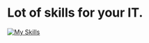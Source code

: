 # Lot of skills for your IT.
[![My Skills](https://skillicons.dev/icons?i=js,html,css,php,py,flutter,dart,cs,debian,bash,git,wordpress,laravel,mysql,vim,vscode&perline=5)](https://skillicons.dev)
